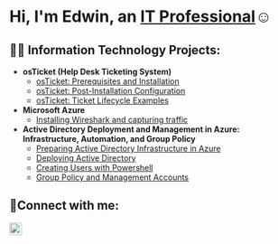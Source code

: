 <h1>Hi, I'm Edwin, an <a href="https://linkedin.com/in/edwin-nunez-b1352329b">IT Professional</a>☺</h1>

<h2>👨‍💻 Information Technology Projects:</h2>

- <b>osTicket (Help Desk Ticketing System)</b>
  - [osTicket: Prerequisites and Installation](https://github.com/EdwinNunez921/osticket-prereqs)
  - [osTicket: Post-Installation Configuration](https://github.com/EdwinNunez921/osTicket-Post-Instillation-Configuration-)
  - [osTicket: Ticket Lifecycle Examples](https://github.com/EdwinNunez921/osTicket-Ticket-Lifecycle-Examples)
- <b>Microsoft Azure</b>
  - [Installing Wireshark and capturing traffic](https://github.com/EdwinNunez921/Installing-and-Using-Wireshark/tree/main)
- <b>Active Directory Deployment and Management in Azure: Infrastructure, Automation, and Group Policy</b>
  - [Preparing Active Directory Infrastructure in Azure](https://github.com/EdwinNunez921/Preparing-Active-Directory-Infrastructure-in-Azure)
  - [Deploying Active Directory](https://github.com/EdwinNunez921/Deploying-Active-Directory)
  - [Creating Users with Powershell](https://github.com/EdwinNunez921/Creating-Users-with-Powershell)
  - [Group Policy and Management Accounts]()
<h2>🤳Connect with me:</h2>

[<img align="left" alt="Josh | LinkedIn" width="22px" src="https://cdn.jsdelivr.net/npm/simple-icons@v3/icons/linkedin.svg" />][linkedin]

[linkedin]: https://linkedin.com/in/edwin-nunez-b1352329b

